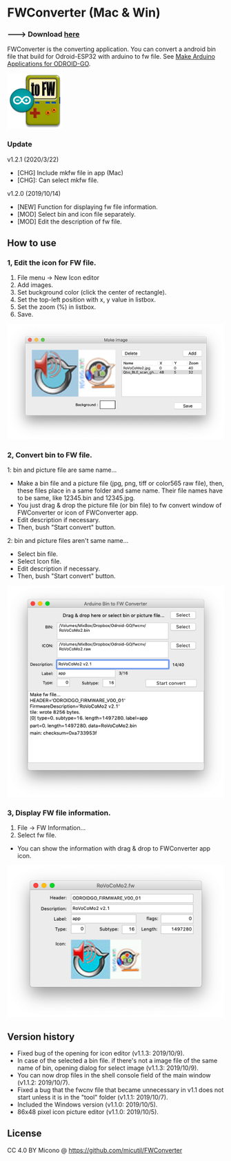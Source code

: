 # FWConverter (Mac & Win)
### ---> Download [here](https://github.com/micutil/Odroid-GO_FWConverter/releases)

FWConverter is the converting application. You can convert a android bin file that build for Odroid-ESP32 with arduino to fw file. See [Make Arduino Applications for ODROID-GO](https://wiki.odroid.com/odroid_go/arduino_app).

![preview](image/icnFWC128.png)

### Update

v1.2.1 (2020/3/22)

- [CHG] Include mkfw file in app (Mac)
- [CHG]: Can select mkfw file.

v1.2.0 (2019/10/14)

- [NEW] Function for displaying fw file information.
- [MOD] Select bin and icon file separately.
- [MOD] Edit the description of fw file.


## How to use

### 1, Edit the icon for FW file.

1. File menu -> New Icon editor
2. Add images.
3. Set buckground color (click the center of rectangle).
4. Set the top-left position with x, y value in listbox.
5. Set the zoom (%) in listbox.
6. Save.

![preview](image/editimage.png)

### 2, Convert bin to FW file.

1: bin and picture file are same name...

- Make a bin file and a picture file (jpg, png, tiff or color565 raw file), then, these files place in a same folder and same name. Their file names have to be same, like 12345.bin and 12345.jpg.
- You just drag & drop the picture file (or bin file) to fw convert window of FWConverter or icon of FWConverter app.
- Edit description if necessary.
- Then, bush "Start convert" button.

2: bin and picture files aren't same name...

- Select bin file.
- Select Icon file.
- Edit description if necessary.
- Then, bush "Start convert" button.

![preview](image/fwconvert.png)

### 3, Display FW file information.

1. File -> FW Information...
2. Select fw file.

- You can show the information with drag & drop to FWConverter app icon.

![preview](image/fwinfo.png)

## Version history

- Fixed bug of the opening for icon editor (v1.1.3: 2019/10/9).
- In case of the selected a bin file. if there's not a image file of the same name of bin, opening dialog for select image (v1.1.3: 2019/10/9).
- You can now drop files in the shell console field of the main window (v1.1.2: 2019/10/7).
- Fixed a bug that the fwcnv file that became unnecessary in v1.1 does not start unless it is in the "tool" folder (v1.1.1: 2019/10/7).
- Included the Windows version (v1.1.0: 2019/10/5).
- 86x48 pixel icon picture editor (v1.1.0: 2019/10/5). 


## License

CC 4.0 BY Micono @ https://github.com/micutil/FWConverter
